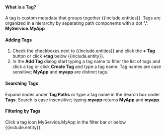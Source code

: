 #### What is a Tag?
A tag is custom metadata that groups together {{include.entities}}. Tags are organized in a hierarchy by separating path components with a dot **'.'**: **MyService.MyApp**

#### Adding Tags
1. Check the checkboxes next to {{include.entities}} and click the **+ Tag** button or click **+tag** below {{include.entity}}.
1. In the **Add Tag** dialog start typing a tag name to filter the list of tags and click a tag or click **Create Tag** and type a tag name. Tag names are case sensitive; **MyApp** and **myapp** are distinct tags.

#### Searching Tags
Expand nodes under **Tag Paths** or type a tag name in the Search box under **Tags**. Search is case insensitive; typing **myapp** returns **MyApp** and **myapp**.

#### Filtering by Tags
Click a tag icon <span class="v-align wf-tag-component item label label-default"><span class="tag-container v-align"><i class="fa fa-tag"></i>MyService.MyApp</span></span> in the filter bar or below {{include.entity}}.
